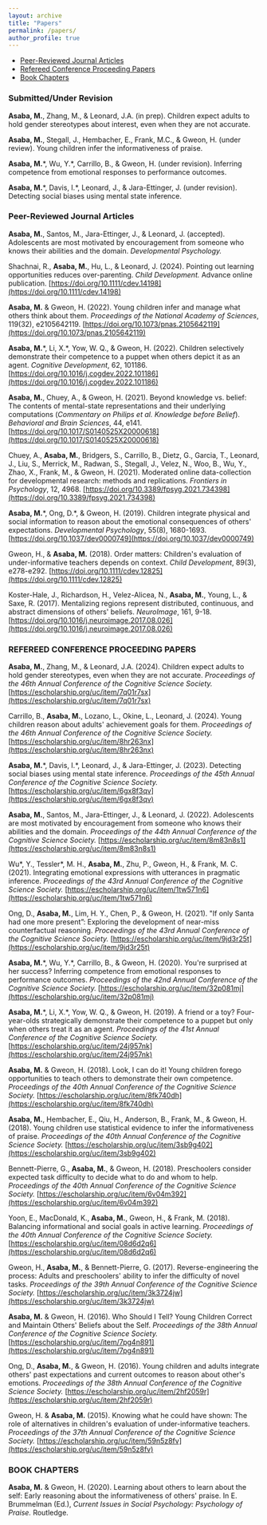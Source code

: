 ```yaml
---
layout: archive
title: "Papers"
permalink: /papers/
author_profile: true
---
```


- [Peer-Reviewed Journal Articles](#peer-reviewed-journal-articles)
- [Refereed Conference Proceeding Papers](#refereed-conference-proceeding-papers)
- [Book Chapters](#book-chapters)

### **Submitted/Under Revision**

**Asaba, M.**, Zhang, M., & Leonard, J.A. (in prep). Children expect adults to hold gender stereotypes about interest, even when they are not accurate.

**Asaba, M.**, Stegall, J., Hembacher, E., Frank, M.C., & Gweon, H. (under review). Young children infer the informativeness of praise. 

**Asaba, M.**\*, Wu, Y.\*, Carrillo, B., & Gweon, H. (under revision). Inferring competence from emotional responses to performance outcomes. 

**Asaba, M.**\*, Davis, I.\*, Leonard, J., & Jara-Ettinger, J. (under revision). Detecting social biases using mental state inference.
### **Peer-Reviewed Journal Articles**

**Asaba, M.**, Santos, M., Jara-Ettinger, J., & Leonard, J. (accepted). Adolescents are most motivated by encouragement from someone who knows their abilities and the domain. *Developmental Psychology.*

Shachnai, R., **Asaba, M.**, Hu, L., & Leonard, J. (2024). Pointing out learning opportunities reduces over-parenting. *Child Development.* Advance online publication. [https://doi.org/10.1111/cdev.14198](https://doi.org/10.1111/cdev.14198)

**Asaba, M.** & Gweon, H. (2022). Young children infer and manage what others think about them. *Proceedings of the National Academy of Sciences*, 119(32), e2105642119. [https://doi.org/10.1073/pnas.2105642119](https://doi.org/10.1073/pnas.2105642119)

**Asaba, M.**\*, Li, X.\*, Yow, W. Q., & Gweon, H. (2022). Children selectively demonstrate their competence to a puppet when others depict it as an agent. *Cognitive Development*, 62, 101186. [https://doi.org/10.1016/j.cogdev.2022.101186](https://doi.org/10.1016/j.cogdev.2022.101186)

**Asaba, M.**, Chuey, A., & Gweon, H. (2021). Beyond knowledge vs. belief: The contents of mental-state representations and their underlying computations (*Commentary on Philips et al. Knowledge before Belief*). *Behavioral and Brain Sciences*, 44, e141. [https://doi.org/10.1017/S0140525X20000618](https://doi.org/10.1017/S0140525X20000618)

Chuey, A., **Asaba, M.**, Bridgers, S., Carrillo, B., Dietz, G., Garcia, T., Leonard, J., Liu, S., Merrick, M., Radwan, S., Stegall, J., Velez, N., Woo, B., Wu, Y., Zhao, X., Frank, M., & Gweon, H. (2021). Moderated online data-collection for developmental research: methods and replications. *Frontiers in Psychology*, 12, 4968. [https://doi.org/10.3389/fpsyg.2021.734398](https://doi.org/10.3389/fpsyg.2021.734398)

**Asaba, M.**\*, Ong, D.\*, & Gweon, H. (2019). Children integrate physical and social information to reason about the emotional consequences of others' expectations. *Developmental Psychology*, 55(8), 1680-1693. [https://doi.org/10.1037/dev0000749](https://doi.org/10.1037/dev0000749)

Gweon, H., & **Asaba, M.** (2018). Order matters: Children's evaluation of under-informative teachers depends on context. *Child Development*, 89(3), e278-e292. [https://doi.org/10.1111/cdev.12825](https://doi.org/10.1111/cdev.12825)

Koster-Hale, J., Richardson, H., Velez-Alicea, N., **Asaba, M.**, Young, L., & Saxe, R. (2017). Mentalizing regions represent distributed, continuous, and abstract dimensions of others' beliefs. *NeuroImage*, 161, 9-18. [https://doi.org/10.1016/j.neuroimage.2017.08.026](https://doi.org/10.1016/j.neuroimage.2017.08.026)

### **REFEREED CONFERENCE PROCEEDING PAPERS**

**Asaba, M.**, Zhang, M., & Leonard, J.A. (2024). Children expect adults to hold gender stereotypes, even when they are not accurate. *Proceedings of the 46th Annual Conference of the Cognitive Science Society.* [https://escholarship.org/uc/item/7q01r7sx](https://escholarship.org/uc/item/7q01r7sx)

Carrillo, B., **Asaba, M.**, Lozano, L., Okine, L., Leonard, J. (2024). Young children reason about adults' achievement goals for them. *Proceedings of the 46th Annual Conference of the Cognitive Science Society.* [https://escholarship.org/uc/item/8hr263nx](https://escholarship.org/uc/item/8hr263nx)

**Asaba, M.**\*, Davis, I.\*, Leonard, J., & Jara-Ettinger, J. (2023). Detecting social biases using mental state inference. *Proceedings of the 45th Annual Conference of the Cognitive Science Society.* [https://escholarship.org/uc/item/6gx8f3qv](https://escholarship.org/uc/item/6gx8f3qv)

**Asaba, M.**, Santos, M., Jara-Ettinger, J., & Leonard, J. (2022). Adolescents are most motivated by encouragement from someone who knows their abilities and the domain. *Proceedings of the 44th Annual Conference of the Cognitive Science Society.* [https://escholarship.org/uc/item/8m83n8s1](https://escholarship.org/uc/item/8m83n8s1)

Wu\*, Y., Tessler\*, M. H., **Asaba, M.**, Zhu, P., Gweon, H., & Frank, M. C. (2021). Integrating emotional expressions with utterances in pragmatic inference. *Proceedings of the 43rd Annual Conference of the Cognitive Science Society.* [https://escholarship.org/uc/item/1tw571n6](https://escholarship.org/uc/item/1tw571n6)

Ong, D., **Asaba, M.**, Lim, H. Y., Chen, P., & Gweon, H. (2021). "If only Santa had one more present”: Exploring the development of near-miss counterfactual reasoning. *Proceedings of the 43rd Annual Conference of the Cognitive Science Society.* [https://escholarship.org/uc/item/9jd3r25t](https://escholarship.org/uc/item/9jd3r25t)

**Asaba, M.**\*, Wu, Y.\*, Carrillo, B., & Gweon, H. (2020). You're surprised at her success? Inferring competence from emotional responses to performance outcomes. *Proceedings of the 42nd Annual Conference of the Cognitive Science Society.* [https://escholarship.org/uc/item/32p081mj](https://escholarship.org/uc/item/32p081mj)

**Asaba, M.**\*, Li, X.\*, Yow, W. Q., & Gweon, H. (2019). A friend or a toy? Four-year-olds strategically demonstrate their competence to a puppet but only when others treat it as an agent. *Proceedings of the 41st Annual Conference of the Cognitive Science Society.* [https://escholarship.org/uc/item/24j957nk](https://escholarship.org/uc/item/24j957nk)

**Asaba, M.** & Gweon, H. (2018). Look, I can do it! Young children forego opportunities to teach others to demonstrate their own competence. *Proceedings of the 40th Annual Conference of the Cognitive Science Society.* [https://escholarship.org/uc/item/8fk740dh](https://escholarship.org/uc/item/8fk740dh)

**Asaba, M.**, Hembacher, E., Qiu, H., Anderson, B., Frank, M., & Gweon, H. (2018). Young children use statistical evidence to infer the informativeness of praise. *Proceedings of the 40th Annual Conference of the Cognitive Science Society.* [https://escholarship.org/uc/item/3sb9g402](https://escholarship.org/uc/item/3sb9g402)

Bennett-Pierre, G., **Asaba, M.**, & Gweon, H. (2018). Preschoolers consider expected task difficulty to decide what to do and whom to help. *Proceedings of the 40th Annual Conference of the Cognitive Science Society.* [https://escholarship.org/uc/item/6v04m392](https://escholarship.org/uc/item/6v04m392)

Yoon, E., MacDonald, K., **Asaba, M.**, Gweon, H., & Frank, M. (2018). Balancing informational and social goals in active learning. *Proceedings of the 40th Annual Conference of the Cognitive Science Society.* [https://escholarship.org/uc/item/08d6d2q6](https://escholarship.org/uc/item/08d6d2q6)

Gweon, H., **Asaba, M.**, & Bennett-Pierre, G. (2017). Reverse-engineering the process: Adults and preschoolers' ability to infer the difficulty of novel tasks. *Proceedings of the 39th Annual Conference of the Cognitive Science Society.* [https://escholarship.org/uc/item/3k3724jw](https://escholarship.org/uc/item/3k3724jw)

**Asaba, M.** & Gweon, H. (2016). Who Should I Tell? Young Children Correct and Maintain Others' Beliefs about the Self. *Proceedings of the 38th Annual Conference of the Cognitive Science Society.* [https://escholarship.org/uc/item/7pg4n891](https://escholarship.org/uc/item/7pg4n891)

Ong, D., **Asaba, M.**, & Gweon, H. (2016). Young children and adults integrate others' past expectations and current outcomes to reason about other's emotions. *Proceedings of the 38th Annual Conference of the Cognitive Science Society.* [https://escholarship.org/uc/item/2hf2059r](https://escholarship.org/uc/item/2hf2059r)

Gweon, H. & **Asaba, M.** (2015). Knowing what he could have shown: The role of alternatives in children's evaluation of under-informative teachers. *Proceedings of the 37th Annual Conference of the Cognitive Science Society.* [https://escholarship.org/uc/item/59n5z8fv](https://escholarship.org/uc/item/59n5z8fv)

### **BOOK CHAPTERS**

**Asaba, M.** & Gweon, H. (2020). Learning about others to learn about the self: Early reasoning about the informativeness of others' praise. In E. Brummelman (Ed.), *Current Issues in Social Psychology: Psychology of Praise.* Routledge.
